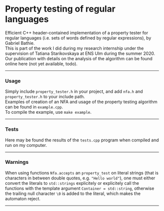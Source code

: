 # Property testing of regular languages

Efficient C++ header-contained implementation of a property tester for regular languages 
(i.e. sets of words defined by regular expressions), by Gabriel Bathie.   
This is part of the work I did during my research internship  under the supervision of Tatiana Starikovskaya at ENS Ulm during the summer 2020.  
Our publication with details on the analysis of the algorithm can be found online here (not yet available, todo).

---
### Usage
Simply include `property_tester.h` in your project, and add `nfa.h` and `property_tester.h` to your include path.  
Examples of creation of an NFA and usage of the property testing algorithm can be found in `example.cpp`.  
To compile the example, use  `make example`.

---
### Tests
Here may be found the results of the `tests.cpp` program when compiled and run on my computer.


---
### Warnings
When using functions `Nfa.accepts` an `property_test` on literal strings 
(that is characters in between double quotes, e.g. `"Hello world"`), 
one must either convert the literals to `std::strings` explicitely
or explicitely call the functions with the template argument  `Container = std::string`,
otherwise the trailing null character `\0` is added to the literal, which makes the automaton reject.

---